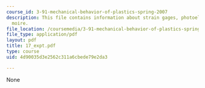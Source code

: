 ```yaml
---
course_id: 3-91-mechanical-behavior-of-plastics-spring-2007
description: This file contains information about strain gages, photoelasticity, and
  moire.
file_location: /coursemedia/3-91-mechanical-behavior-of-plastics-spring-2007/4d90035d3e2562c311a6cbede79e2da3_17_expt.pdf
file_type: application/pdf
layout: pdf
title: 17_expt.pdf
type: course
uid: 4d90035d3e2562c311a6cbede79e2da3

---
```

None